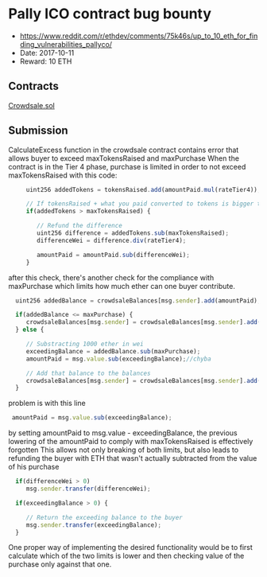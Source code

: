 # Pally ICO contract bug bounty

  * https://www.reddit.com/r/ethdev/comments/75k46s/up_to_10_eth_for_finding_vulnerabilities_pallyco/
  * Date: 2017-10-11
  * Reward: 10 ETH

## Contracts

[Crowdsale.sol](./contracts/Crowdsale.sol)

## Submission

CalculateExcess function in the crowdsale contract contains error that allows buyer to exceed maxTokensRaised and maxPurchase
When the contract is in the Tier 4 phase, purchase is limited in order to not exceed maxTokensRaised with this code:

```javascript
     uint256 addedTokens = tokensRaised.add(amountPaid.mul(rateTier4));

     // If tokensRaised + what you paid converted to tokens is bigger than the max
     if(addedTokens > maxTokensRaised) {

        // Refund the difference
        uint256 difference = addedTokens.sub(maxTokensRaised);
        differenceWei = difference.div(rateTier4);

        amountPaid = amountPaid.sub(differenceWei);
     }
```

after this check, there's another check for the compliance with maxPurchase which limits how much ether can one buyer contribute.

```javascript
  uint256 addedBalance = crowdsaleBalances[msg.sender].add(amountPaid);

  if(addedBalance <= maxPurchase) {
     crowdsaleBalances[msg.sender] = crowdsaleBalances[msg.sender].add(amountPaid);
  } else {

     // Substracting 1000 ether in wei
     exceedingBalance = addedBalance.sub(maxPurchase);
     amountPaid = msg.value.sub(exceedingBalance);//chyba

     // Add that balance to the balances
     crowdsaleBalances[msg.sender] = crowdsaleBalances[msg.sender].add(amountPaid);
  }
```

problem is with this line
```javascript
 amountPaid = msg.value.sub(exceedingBalance);
```
by setting amountPaid to msg.value - exceedingBalance, the previous lowering of the amountPaid to comply with maxTokensRaised is effectively forgotten
This allows not only breaking of both limits, but also leads to refunding the buyer with ETH that wasn't actually subtracted from the value of his purchase
```javascript
  if(differenceWei > 0)
     msg.sender.transfer(differenceWei);

  if(exceedingBalance > 0) {

     // Return the exceeding balance to the buyer
     msg.sender.transfer(exceedingBalance);
  }
```
One proper way of implementing the desired functionality would be to first calculate which of the two limits is lower and then checking value of the purchase only against that one.
